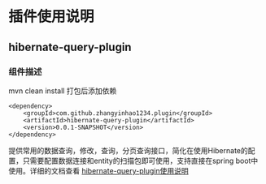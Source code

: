 # 插件使用说明

## hibernate-query-plugin

### 组件描述

mvn clean install 打包后添加依赖

	<dependency>
		<groupId>com.github.zhangyinhao1234.plugin</groupId>
		<artifactId>hibernate-query-plugin</artifactId>
		<version>0.0.1-SNAPSHOT</version>
	</dependency>
提供常用的数据查询，修改，查询，分页查询接口，简化在使用Hibernate的配置，只需要配置数据连接和entity的扫描包即可使用，支持直接在spring boot中使用。详细的文档查看 [hibernate-query-plugin使用说明](https://github.com/zhangyinhao1234/plugins-utils/tree/master/hibernate-query-plugin)

